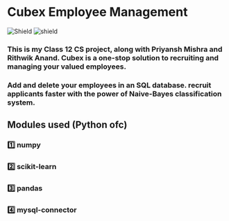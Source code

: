 # Cubex Employee Management
![Shield](https://img.shields.io/aur/license/android-studio)
![shield](https://img.shields.io/github/repo-size/realaryanpatil/Cubex)
### This is my Class 12 CS project, along with Priyansh Mishra and Rithwik Anand. Cubex is a one-stop solution to recruiting and managing your valued employees.
### Add and delete your employees in an SQL database. recruit applicants faster with the power of Naive-Bayes classification system. 
## Modules used (Python ofc)
### 1️⃣ numpy
### 2️⃣ scikit-learn
### 3️⃣ pandas
### 4️⃣ mysql-connector
